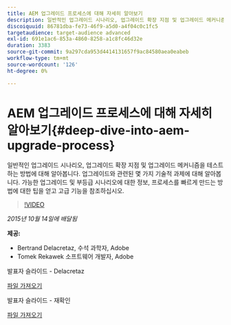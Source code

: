 ```yaml
---
title: AEM 업그레이드 프로세스에 대해 자세히 알아보기
description: 일반적인 업그레이드 시나리오, 업그레이드 확장 지점 및 업그레이드 메커니즘을 테스트하는 방법에 대해 알아봅니다. 업그레이드와 관련된 몇 가지 기술적 과제에 대해 알아봅니다. 가능한 업그레이드 및 부등급 시나리오에 대한 정보, 프로세스를 빠르게 만드는 방법에 대한 팁을 얻고 고급 기능을 참조하십시오.
discoiquuid: 86781dba-fe73-46f9-a5d0-a4f04c0c1fc5
targetaudience: target-audience advanced
exl-id: 691e1ac6-853a-4860-8258-a1c8fc46d32e
duration: 3383
source-git-commit: 9a297cda953d4414131657f9ac84580aea0eabeb
workflow-type: tm+mt
source-wordcount: '126'
ht-degree: 0%

---
```


# AEM 업그레이드 프로세스에 대해 자세히 알아보기{#deep-dive-into-aem-upgrade-process}

일반적인 업그레이드 시나리오, 업그레이드 확장 지점 및 업그레이드 메커니즘을 테스트하는 방법에 대해 알아봅니다. 업그레이드와 관련된 몇 가지 기술적 과제에 대해 알아봅니다. 가능한 업그레이드 및 부등급 시나리오에 대한 정보, 프로세스를 빠르게 만드는 방법에 대한 팁을 얻고 고급 기능을 참조하십시오.

>[!VIDEO](https://video.tv.adobe.com/v/19376/?quality=9)

*2015년 10월 14일에 배달됨*

**제공:**

* Bertrand Delacretaz, 수석 과학자, Adobe
* Tomek Rekawek 소프트웨어 개발자, Adobe

발표자 슬라이드 - Delacretaz

[파일 가져오기](assets/aemgems-upgrades-2015-bdelacretaz.pdf)

발표자 슬라이드 - 재확인

[파일 가져오기](assets/aemgems-upgrades-2015-trekaewk.pdf)
<!--
[Get back to the Overview](https://helpx.adobe.com/kr/experience-manager/kt/eseminars/gems/aem-index.html)
-->
